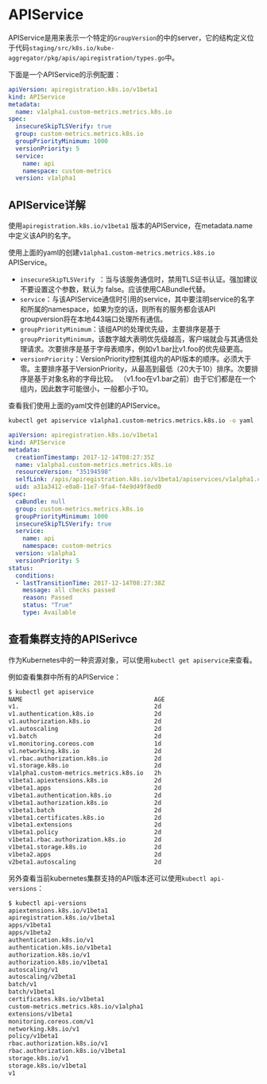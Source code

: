 # APIService

APIService是用来表示一个特定的`GroupVersion`的中的server，它的结构定义位于代码`staging/src/k8s.io/kube-aggregator/pkg/apis/apiregistration/types.go`中。

下面是一个APIService的示例配置：

```yaml
apiVersion: apiregistration.k8s.io/v1beta1
kind: APIService
metadata:
  name: v1alpha1.custom-metrics.metrics.k8s.io
spec:
  insecureSkipTLSVerify: true
  group: custom-metrics.metrics.k8s.io
  groupPriorityMinimum: 1000
  versionPriority: 5
  service:
    name: api
    namespace: custom-metrics
  version: v1alpha1
```

## APIService详解

使用`apiregistration.k8s.io/v1beta1` 版本的APIService，在metadata.name中定义该API的名字。

使用上面的yaml的创建`v1alpha1.custom-metrics.metrics.k8s.io` APIService。

- `insecureSkipTLSVerify `：当与该服务通信时，禁用TLS证书认证。强加建议不要设置这个参数，默认为 false。应该使用CABundle代替。
- `service`：与该APIService通信时引用的service，其中要注明service的名字和所属的namespace，如果为空的话，则所有的服务都会该API groupversion将在本地443端口处理所有通信。
- `groupPriorityMinimum`：该组API的处理优先级，主要排序是基于`groupPriorityMinimum`，该数字越大表明优先级越高，客户端就会与其通信处理请求。次要排序是基于字母表顺序，例如v1.bar比v1.foo的优先级更高。
- `versionPriority`：VersionPriority控制其组内的API版本的顺序。必须大于零。主要排序基于VersionPriority，从最高到最低（20大于10）排序。次要排序是基于对象名称的字母比较。 （v1.foo在v1.bar之前）由于它们都是在一个组内，因此数字可能很小，一般都小于10。

查看我们使用上面的yaml文件创建的APIService。

```bash
kubectl get apiservice v1alpha1.custom-metrics.metrics.k8s.io -o yaml
```

```yaml
apiVersion: apiregistration.k8s.io/v1beta1
kind: APIService
metadata:
  creationTimestamp: 2017-12-14T08:27:35Z
  name: v1alpha1.custom-metrics.metrics.k8s.io
  resourceVersion: "35194598"
  selfLink: /apis/apiregistration.k8s.io/v1beta1/apiservices/v1alpha1.custom-metrics.metrics.k8s.io
  uid: a31a3412-e0a8-11e7-9fa4-f4e9d49f8ed0
spec:
  caBundle: null
  group: custom-metrics.metrics.k8s.io
  groupPriorityMinimum: 1000
  insecureSkipTLSVerify: true
  service:
    name: api
    namespace: custom-metrics
  version: v1alpha1
  versionPriority: 5
status:
  conditions:
  - lastTransitionTime: 2017-12-14T08:27:38Z
    message: all checks passed
    reason: Passed
    status: "True"
    type: Available
```

## 查看集群支持的APISerivce

作为Kubernetes中的一种资源对象，可以使用`kubectl get apiservice`来查看。

例如查看集群中所有的APIService：

```bash
$ kubectl get apiservice
NAME                                     AGE
v1.                                      2d
v1.authentication.k8s.io                 2d
v1.authorization.k8s.io                  2d
v1.autoscaling                           2d
v1.batch                                 2d
v1.monitoring.coreos.com                 1d
v1.networking.k8s.io                     2d
v1.rbac.authorization.k8s.io             2d
v1.storage.k8s.io                        2d
v1alpha1.custom-metrics.metrics.k8s.io   2h
v1beta1.apiextensions.k8s.io             2d
v1beta1.apps                             2d
v1beta1.authentication.k8s.io            2d
v1beta1.authorization.k8s.io             2d
v1beta1.batch                            2d
v1beta1.certificates.k8s.io              2d
v1beta1.extensions                       2d
v1beta1.policy                           2d
v1beta1.rbac.authorization.k8s.io        2d
v1beta1.storage.k8s.io                   2d
v1beta2.apps                             2d
v2beta1.autoscaling                      2d
```

另外查看当前kubernetes集群支持的API版本还可以使用`kubectl api-versions`：

```bash
$ kubectl api-versions
apiextensions.k8s.io/v1beta1
apiregistration.k8s.io/v1beta1
apps/v1beta1
apps/v1beta2
authentication.k8s.io/v1
authentication.k8s.io/v1beta1
authorization.k8s.io/v1
authorization.k8s.io/v1beta1
autoscaling/v1
autoscaling/v2beta1
batch/v1
batch/v1beta1
certificates.k8s.io/v1beta1
custom-metrics.metrics.k8s.io/v1alpha1
extensions/v1beta1
monitoring.coreos.com/v1
networking.k8s.io/v1
policy/v1beta1
rbac.authorization.k8s.io/v1
rbac.authorization.k8s.io/v1beta1
storage.k8s.io/v1
storage.k8s.io/v1beta1
v1
```
